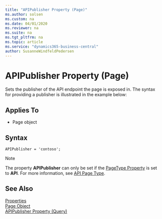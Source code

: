 ```yaml
---
title: "APIPublisher Property (Page)"
ms.author: solsen
ms.custom: na
ms.date: 04/01/2020
ms.reviewer: na
ms.suite: na
ms.tgt_pltfrm: na
ms.topic: article
ms.service: "dynamics365-business-central"
author: SusanneWindfeldPedersen
---
```

 
# APIPublisher Property (Page)
Sets the publisher of the API endpoint the page is exposed in. The syntax for providing a publisher is illustrated in the example below:

## Applies To  

- Page object 

## Syntax
```
APIPublisher = 'contoso';
```
>[!NOTE]
> The property **APIPublisher** can only be set if the [PageType Property](devenv-pagetype-property.md) is set to **API**. For more information, see [API Page Type](devenv-api-pagetype.md).


## See Also  
[Properties](devenv-properties.md)   
[Page Object](../devenv-page-object.md)  
[APIPublisher Property (Query)](devenv-apipublisher-query-property.md)  